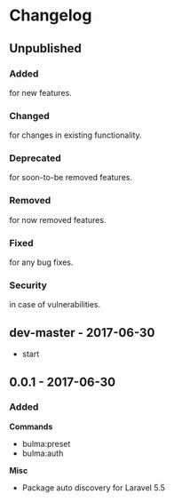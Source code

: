 # Changelog

## Unpublished

### Added 
for new features.

### Changed 
for changes in existing functionality.

### Deprecated 
for soon-to-be removed features.

### Removed 
for now removed features.
 
### Fixed
for any bug fixes.

### Security 
in case of vulnerabilities.

## dev-master - 2017-06-30
- start

## 0.0.1 - 2017-06-30

### Added
**Commands**
- bulma:preset 
- bulma:auth

**Misc**
- Package auto discovery for Laravel 5.5




